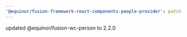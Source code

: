 ```yaml
---
'@equinor/fusion-framework-react-components-people-provider': patch
---
```


updated @equinor/fusion-wc-person to 2.2.0
